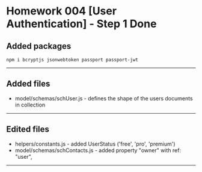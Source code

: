 # Homework 004 [User Authentication] - Step 1 Done

## Added packages

```text
npm i bcryptjs jsonwebtoken passport passport-jwt
```

---

## Added files

- model/schemas/schUser.js - defines the shape of the users documents in collection

---

## Edited files

- helpers/constants.js - added UserStatus ('free', 'pro', 'premium')
- model/schemas/schContacts.js - added property "owner" with ref: "user",

---
